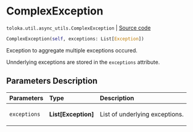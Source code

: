 # ComplexException
`toloka.util.async_utils.ComplexException` | [Source code](https://github.com/Toloka/toloka-kit/blob/v1.0.2/src/util/async_utils.py#L22)

```python
ComplexException(self, exceptions: List[Exception])
```

Exception to aggregate multiple exceptions occured.


Unnderlying exceptions are stored in the `exceptions` attribute.

## Parameters Description

| Parameters | Type | Description |
| :----------| :----| :-----------|
`exceptions`|**List\[Exception\]**|<p>List of underlying exceptions.</p>
